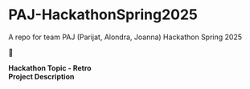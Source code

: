 # PAJ-HackathonSpring2025
A repo for team PAJ (Parijat, Alondra, Joanna) Hackathon Spring 2025

🌸

<strong>Hackathon Topic - Retro<strong>
<br>
<strong>Project Description</strong>
<p></p>
